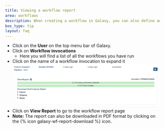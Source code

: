 ```yaml
---
title: Viewing a workflow report
area: workflows
description: When creating a workflow in Galaxy, you can also define an output report page that should be created. Here you can display certain outputs of the pipeline (e.g. output files, tables, images, etc.) and other information about the run.
box_type: tip
layout: faq
---
```


- Click on the **User** on the top menu bar of Galaxy.
- Click on **Workflow invocations**
  - Here you will find a list of all the workflows you have run
- Click on the name of a workflow invocation to expand it
  ![workflow invocations list](images/workflow_invocations_menu.png)
- Click on **View Report** to go to the workflow report page
- **Note:** The report can also be downloaded in PDF format by clicking on the {% icon galaxy-wf-report-download %} icon.


